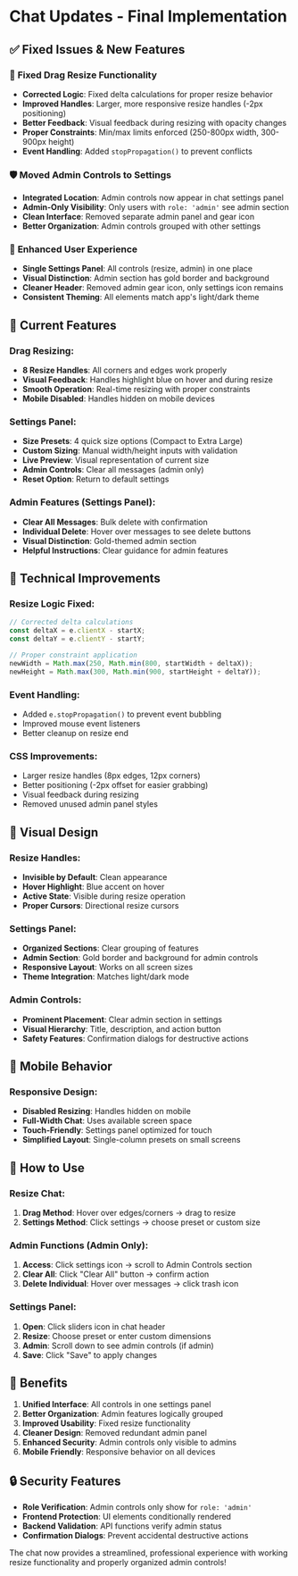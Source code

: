 # Chat Updates - Final Implementation

## ✅ **Fixed Issues & New Features**

### 🔧 **Fixed Drag Resize Functionality**
- **Corrected Logic**: Fixed delta calculations for proper resize behavior
- **Improved Handles**: Larger, more responsive resize handles (-2px positioning)
- **Better Feedback**: Visual feedback during resizing with opacity changes
- **Proper Constraints**: Min/max limits enforced (250-800px width, 300-900px height)
- **Event Handling**: Added `stopPropagation()` to prevent conflicts

### 🛡️ **Moved Admin Controls to Settings**
- **Integrated Location**: Admin controls now appear in chat settings panel
- **Admin-Only Visibility**: Only users with `role: 'admin'` see admin section
- **Clean Interface**: Removed separate admin panel and gear icon
- **Better Organization**: Admin controls grouped with other settings

### 🎨 **Enhanced User Experience**
- **Single Settings Panel**: All controls (resize, admin) in one place
- **Visual Distinction**: Admin section has gold border and background
- **Cleaner Header**: Removed admin gear icon, only settings icon remains
- **Consistent Theming**: All elements match app's light/dark theme

## 🎯 **Current Features**

### **Drag Resizing:**
- **8 Resize Handles**: All corners and edges work properly
- **Visual Feedback**: Handles highlight blue on hover and during resize
- **Smooth Operation**: Real-time resizing with proper constraints
- **Mobile Disabled**: Handles hidden on mobile devices

### **Settings Panel:**
- **Size Presets**: 4 quick size options (Compact to Extra Large)
- **Custom Sizing**: Manual width/height inputs with validation
- **Live Preview**: Visual representation of current size
- **Admin Controls**: Clear all messages (admin only)
- **Reset Option**: Return to default settings

### **Admin Features (Settings Panel):**
- **Clear All Messages**: Bulk delete with confirmation
- **Individual Delete**: Hover over messages to see delete buttons
- **Visual Distinction**: Gold-themed admin section
- **Helpful Instructions**: Clear guidance for admin features

## 🔧 **Technical Improvements**

### **Resize Logic Fixed:**
```javascript
// Corrected delta calculations
const deltaX = e.clientX - startX;
const deltaY = e.clientY - startY;

// Proper constraint application
newWidth = Math.max(250, Math.min(800, startWidth + deltaX));
newHeight = Math.max(300, Math.min(900, startHeight + deltaY));
```

### **Event Handling:**
- Added `e.stopPropagation()` to prevent event bubbling
- Improved mouse event listeners
- Better cleanup on resize end

### **CSS Improvements:**
- Larger resize handles (8px edges, 12px corners)
- Better positioning (-2px offset for easier grabbing)
- Visual feedback during resizing
- Removed unused admin panel styles

## 🎨 **Visual Design**

### **Resize Handles:**
- **Invisible by Default**: Clean appearance
- **Hover Highlight**: Blue accent on hover
- **Active State**: Visible during resize operation
- **Proper Cursors**: Directional resize cursors

### **Settings Panel:**
- **Organized Sections**: Clear grouping of features
- **Admin Section**: Gold border and background for admin controls
- **Responsive Layout**: Works on all screen sizes
- **Theme Integration**: Matches light/dark mode

### **Admin Controls:**
- **Prominent Placement**: Clear admin section in settings
- **Visual Hierarchy**: Title, description, and action button
- **Safety Features**: Confirmation dialogs for destructive actions

## 📱 **Mobile Behavior**

### **Responsive Design:**
- **Disabled Resizing**: Handles hidden on mobile
- **Full-Width Chat**: Uses available screen space
- **Touch-Friendly**: Settings panel optimized for touch
- **Simplified Layout**: Single-column presets on small screens

## 🚀 **How to Use**

### **Resize Chat:**
1. **Drag Method**: Hover over edges/corners → drag to resize
2. **Settings Method**: Click settings → choose preset or custom size

### **Admin Functions (Admin Only):**
1. **Access**: Click settings icon → scroll to Admin Controls section
2. **Clear All**: Click "Clear All" button → confirm action
3. **Delete Individual**: Hover over messages → click trash icon

### **Settings Panel:**
1. **Open**: Click sliders icon in chat header
2. **Resize**: Choose preset or enter custom dimensions
3. **Admin**: Scroll down to see admin controls (if admin)
4. **Save**: Click "Save" to apply changes

## 🎯 **Benefits**

1. **Unified Interface**: All controls in one settings panel
2. **Better Organization**: Admin features logically grouped
3. **Improved Usability**: Fixed resize functionality
4. **Cleaner Design**: Removed redundant admin panel
5. **Enhanced Security**: Admin controls only visible to admins
6. **Mobile Friendly**: Responsive behavior on all devices

## 🔒 **Security Features**

- **Role Verification**: Admin controls only show for `role: 'admin'`
- **Frontend Protection**: UI elements conditionally rendered
- **Backend Validation**: API functions verify admin status
- **Confirmation Dialogs**: Prevent accidental destructive actions

The chat now provides a streamlined, professional experience with working resize functionality and properly organized admin controls!